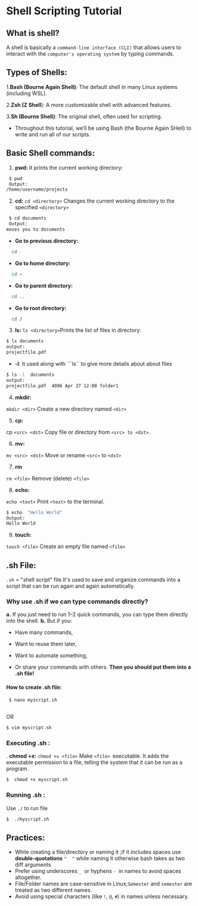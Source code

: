 # Shell Scripting Tutorial
## What is shell?
A shell is basically a ```command-line interface (CLI)``` that allows users to interact with the ```computer's operating system``` by typing commands.


## Types of Shells:
1.**Bash (Bourne Again Shell)**: The default shell in many Linux systems (including WSL).

2.**Zsh (Z Shell**): A more customizable shell with advanced features.

3.**Sh (Bourne Shell)**: The original shell, often used for scripting.
- Throughout this tutorial, we’ll be using Bash (the Bourne Again SHell) to write and run all of our scripts.
## Basic Shell commands:
1.  **pwd:**
It prints the current working directory:
```bash
 $ pwd
 Output:
/home/username/projects
```
2.  **cd:**
```cd <directory>``` Changes the current working directory to the specified ```<directory>```
```bash
 $ cd documents
 Output:
moves you to documents
```
- **Go to previous directory:**
```bash
  cd -
  ```
  - **Go to home directory:**
```bash
  cd ~
  ```
  - **Go to parent directory:**
```bash
  cd ..
  ```
  - **Go to root directory:**
```bash
  cd /
  ```
  3. **ls:**
  ```ls <directory>```Prints the list of files in directory:
  ```bash
  $ ls documents
  output:
  projectfile.pdf  
  
  ```
  -  **-l**:
  It used along with ```ls`` to give more details about about files
  ```bash
  $ ls -l  documents
  output:
  projectfile.pdf  4096 Apr 27 12:00 folder1
  
  ```

  4. **mkdir:**

  ```mkdir <dir>```	Create a new directory named ```<dir>```




  5. **cp:**

  cp ```<src> <dst>```	Copy file or directory from ```<src> to <dst>```.



  6. **mv:**

  ```mv <src> <dst>```	Move or rename ```<src>``` to ```<dst>```



  7. **rm**

  ```rm <file>```	Remove (delete) ```<file>```





  8. **echo:**

  ```echo <text>```	Print ```<text>``` to the terminal.
  ```bash
  $ echo  "Hello World" 
  Output:
  Hello World
  ```
  9. **touch:**

  ```touch <file>```	Create an empty file named ```<file>```
  ## .sh File:
  ```.sh``` = "shell script" file.It's used to save and organize commands into a script that can be run again and again automatically.
  ### Why use .sh if we can type commands directly?
  **a.**  If you just need to run 1–2 quick commands, you can type them directly into the shell.
  **b.** But if you:

- Have many commands,

- Want to reuse them later,

- Want to automate something,

- Or share your commands with others.
**Then you should put them into a .sh file!**
#### How to create .sh file:
```bash
 $ nano myscript.sh
 
```
 OR
 ```bash
 $ vim myscript.sh
 
```
### Executing .sh :

  . **chmod +x:**
  ```chmod +x <file>```	Make ```<file> ```executable. It adds the executable permission to a file, telling the system that it can be run as a program.
  ```bash
 $  chmod +x myscript.sh
 ```
 ### Running .sh :
 Use  ``` ./ ``` to run file 
 ```bash
 $  ./myscript.sh
 ```
 ## Practices:
 - While creating a file/directory or naming it ;if it includes spaces use **double-quotations** ```"  "``` while naming it otherwise bash takes as two diff arguments
 - Prefer using underscores ```_ ```or hyphens ```- ```in names to avoid spaces altogether.
- File/Folder names are case-sensitive in Linux;```Semester``` and ```semester``` are treated as two different names.
- Avoid using special characters (like `!`, `@`, `#`) in names unless necessary.


  

  
  
 






